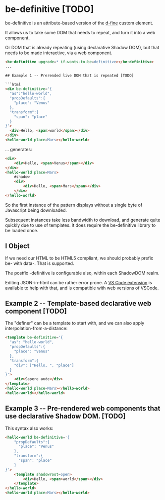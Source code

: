 # be-definitive [TODO]

be-definitive is an attribute-based version of the [d-fine](https://github.com/bahrus/d-fine) custom element.

It allows us to take some DOM that needs to repeat, and turn it into a web component.

Or DOM that is already repeating (using declarative Shadow DOM), but that needs to be made interactive, via a web component.

```html
<be-definitive upgrade=* if-wants-to-be=definitive></be-definitive>
...

## Example 1 -- Prerended live DOM that is repeated [TODO]

```html
<div be-definitive='{
  "as":"hello-world",
  "propDefaults":{
    "place": "Venus"
  },
  "transform":{
    "span": "place"
  }
}'>
  <div>Hello, <span>world</span></div>
</div>
<hello-world place=Mars></hello-world>
```

... generates:

```html
<div>
    <div>Hello, <span>Venus</span></div>
</div>
<hello-world place=Mars>
    #shadow
    <div>
        <div>Hello, <span>Mars</span></div>
    </div>
</hello-world>
```

So the first instance of the pattern displays without a single byte of Javascript being downloaded.  

Subsequent instances take less bandwidth to download, and generate quite quickly due to use of templates.  It does require the be-definitive library to be loaded once.

## I Object

If we need our HTML to be HTML5 compliant, we should probably prefix be- with data-.  That is supported.

The postfix -definitive is configurable also, within each ShadowDOM realm.

Editing JSON-in-html can be rather error prone.  A [VS Code extension](https://marketplace.visualstudio.com/items?itemName=andersonbruceb.json-in-html) is available to help with that, and is compatible with web versions of VSCode.

## Example 2 -- Template-based declarative web component [TODO]

The "definer" can be a template to start with, and we can also apply interpolation-from-a-distance:

```html
<template be-definitive='{
  "as": "hello-world",
  "propDefaults":{
    "place": "Venus"
  },
  "transform":{
    "div": ["Hello, ", "place"]
  }
}'>
    <div>Sapere aude</div>
</template>
<hello-world place=Mars></hello-world>
<hello-world></hello-world>
```

## Example 3 -- Pre-rendered web components that use declarative Shadow DOM. [TODO]

This syntax also works:

```html
<hello-world be-definitive='{
    "propDefaults":{
      "place": "Venus"
    },
    "transform":{
      "span": "place"
    }
}'>
    <template shadowroot=open>
        <div>Hello, <span>world</span></div>
    </template>
</hello-world>
<hello-world place=Mars></hello-world>
```

